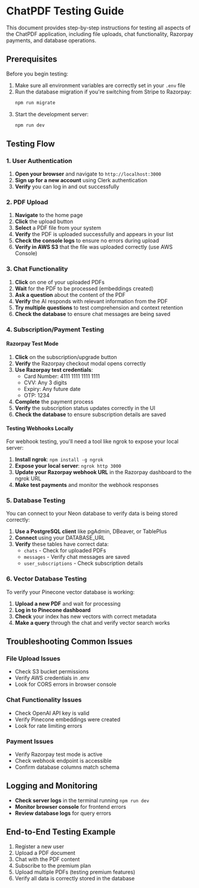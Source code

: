 # ChatPDF Testing Guide

This document provides step-by-step instructions for testing all aspects of the ChatPDF application, including file uploads, chat functionality, Razorpay payments, and database operations.

## Prerequisites

Before you begin testing:

1. Make sure all environment variables are correctly set in your `.env` file
2. Run the database migration if you're switching from Stripe to Razorpay:
   ```bash
   npm run migrate
   ```
3. Start the development server:
   ```bash
   npm run dev
   ```

## Testing Flow

### 1. User Authentication

1. **Open your browser** and navigate to `http://localhost:3000`
2. **Sign up for a new account** using Clerk authentication
3. **Verify** you can log in and out successfully

### 2. PDF Upload

1. **Navigate** to the home page
2. **Click** the upload button
3. **Select** a PDF file from your system
4. **Verify** the PDF is uploaded successfully and appears in your list
5. **Check the console logs** to ensure no errors during upload
6. **Verify in AWS S3** that the file was uploaded correctly (use AWS Console)

### 3. Chat Functionality

1. **Click** on one of your uploaded PDFs
2. **Wait** for the PDF to be processed (embeddings created)
3. **Ask a question** about the content of the PDF
4. **Verify** the AI responds with relevant information from the PDF
5. **Try multiple questions** to test comprehension and context retention
6. **Check the database** to ensure chat messages are being saved

### 4. Subscription/Payment Testing

#### Razorpay Test Mode

1. **Click** on the subscription/upgrade button
2. **Verify** the Razorpay checkout modal opens correctly
3. **Use Razorpay test credentials**:
   - Card Number: 4111 1111 1111 1111
   - CVV: Any 3 digits
   - Expiry: Any future date
   - OTP: 1234
4. **Complete** the payment process
5. **Verify** the subscription status updates correctly in the UI
6. **Check the database** to ensure subscription details are saved

#### Testing Webhooks Locally

For webhook testing, you'll need a tool like ngrok to expose your local server:

1. **Install ngrok**: `npm install -g ngrok`
2. **Expose your local server**: `ngrok http 3000`
3. **Update your Razorpay webhook URL** in the Razorpay dashboard to the ngrok URL
4. **Make test payments** and monitor the webhook responses

### 5. Database Testing

You can connect to your Neon database to verify data is being stored correctly:

1. **Use a PostgreSQL client** like pgAdmin, DBeaver, or TablePlus
2. **Connect** using your DATABASE_URL
3. **Verify** these tables have correct data:
   - `chats` - Check for uploaded PDFs
   - `messages` - Verify chat messages are saved
   - `user_subscriptions` - Check subscription details

### 6. Vector Database Testing

To verify your Pinecone vector database is working:

1. **Upload a new PDF** and wait for processing
2. **Log in to Pinecone dashboard**
3. **Check** your index has new vectors with correct metadata
4. **Make a query** through the chat and verify vector search works

## Troubleshooting Common Issues

### File Upload Issues
- Check S3 bucket permissions
- Verify AWS credentials in .env
- Look for CORS errors in browser console

### Chat Functionality Issues
- Check OpenAI API key is valid
- Verify Pinecone embeddings were created
- Look for rate limiting errors

### Payment Issues
- Verify Razorpay test mode is active
- Check webhook endpoint is accessible
- Confirm database columns match schema

## Logging and Monitoring

- **Check server logs** in the terminal running `npm run dev`
- **Monitor browser console** for frontend errors
- **Review database logs** for query errors

## End-to-End Testing Example

1. Register a new user
2. Upload a PDF document
3. Chat with the PDF content
4. Subscribe to the premium plan
5. Upload multiple PDFs (testing premium features)
6. Verify all data is correctly stored in the database
